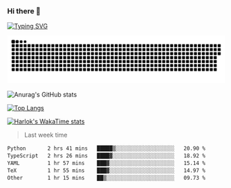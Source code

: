 ### Hi there 👋

<!--
**wray-le/wray-lee* is a ✨ _special_ ✨ repository because its `README.md` (this file) appears on your GitHub profile.

Here are some ideas to get you started:

- 🔭 I’m currently working on ...
- 🌱 I’m currently learning ...
- 👯 I’m looking to collaborate on ...
- 🤔 I’m looking for help with ...
- 💬 Ask me about ...
- 📫 How to reach me: ...
- 😄 Pronouns: ...
- ⚡ Fun fact: ...
-->
[![Typing SVG](https://readme-typing-svg.herokuapp.com?color=91BEF0&vCenter=true&lines=This+is+Wray's+profile;A+noob+developer)](https://git.io/typing-svg)

<p align="center"><a href=#><img src="image/contributions.svg"></a></p>  

![Anurag's GitHub stats](https://github-readme-stats.vercel.app/api?username=wray-lee&show_icons=true&theme=tokyonight)


[![Top Langs](https://github-readme-stats.vercel.app/api/top-langs/?username=wray-lee&exclude_repo=wray-lee.github.io,wray-lee&layout=donut)](https://github.com/anuraghazra/github-readme-stats)


[![Harlok's WakaTime stats](https://github-readme-stats.vercel.app/api/wakatime?username=wray)](https://github.com/anuraghazra/github-readme-stats)

> Last week time

<!--START_SECTION:waka-->

```txt
Python       2 hrs 41 mins   █████▒░░░░░░░░░░░░░░░░░░░   20.90 %
TypeScript   2 hrs 26 mins   ████▓░░░░░░░░░░░░░░░░░░░░   18.92 %
YAML         1 hr 57 mins    ███▓░░░░░░░░░░░░░░░░░░░░░   15.14 %
TeX          1 hr 55 mins    ███▓░░░░░░░░░░░░░░░░░░░░░   14.97 %
Other        1 hr 15 mins    ██▒░░░░░░░░░░░░░░░░░░░░░░   09.73 %
```

<!--END_SECTION:waka-->
